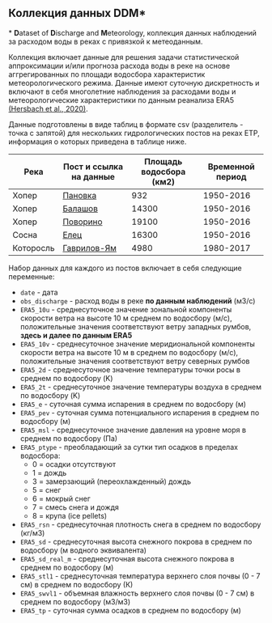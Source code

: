 ## Коллекция данных **DDM***

\* **D**ataset of **D**ischarge and **M**eteorology, коллекция данных наблюдений за расходом воды в реках с привязкой к метеоданным.

Коллекция включает данные для решения задачи статистической аппроксимации и/или прогноза расхода воды в реке на основе аггрегированных по площади водосбора характеристик метеорологического режима. Данные имеют суточную дискретность и включают в себя многолетние наблюдения за расходами воды и метеорологические характеристики по данным реанализа ERA5 [(Hersbach et al., 2020)](https://doi.org/10.1002/qj.3803).

Данные подготовлены в виде таблиц в формате csv (разделитель - точка с запятой) для нескольких гидрологических постов на реках ЕТР, информация о которых приведена в таблице ниже.

| Река | Пост и ссылка на данные | Площадь водосбора (км2)| Временной период  |
| ------------ | ------------- | ----------------| ----------------
|Хопер| [Пановка](https://github.com/mvarentsov/ML4hydromet-2024/blob/main/datasets/DDR/Khoper_Panovka.csv)  |932 |1950-2016
|Хопер| [Балашов](https://github.com/mvarentsov/ML4hydromet-2024/blob/main/datasets/DDR/Khoper_Balashov.csv)  |14300 |1950-2016
|Хопер| [Поворино](https://github.com/mvarentsov/ML4hydromet-2024/blob/main/datasets/DDR/Khoper_Povorino.csv) |19100 |1950-2016
|Сосна| [Елец](https://github.com/mvarentsov/ML4hydromet-2024/blob/main/datasets/DDR/Sosna_Elets.csv) |16300 |1950-2016
|Которосль| [Гаврилов-Ям](https://github.com/mvarentsov/ML4hydromet-2024/blob/main/datasets/DDR/Kotorosl_GavYam.csv) |4980 |1980-2017

Набор данных для каждого из постов включает в себя следующие переменные:
- `date` - дата 
- `obs_discharge` - расход воды в реке **по данным наблюдений** (м3/с)
- `ERA5_10u` - среднесуточное значение зональной компоненты скорости ветра на высоте 10 м среднем по водосбору (м/с), положительные значения соответствуют ветру западных румбов, **здесь и далее по данным ERA5** 
- `ERA5_10v` - среднесуточное значение меридиональной компоненты скорости ветра на высоте 10 м в среднем по водосбору (м/с), положительные значения соответствуют ветру северных румбов
- `ERA5_2d` - среднесуточное значение температуры точки росы в среднем по водосбору (K)
- `ERA5_2t` - среднесуточное значение температуры воздуха в среднем по водосбору (K)
- `ERA5_e` - суточная сумма испарения в среднем по водосбору (м)
- `ERA5_pev` - суточная сумма потенциального испарения в среднем по водосбору (м)
- `ERA5_msl` -  среднесуточное значение давления на уровне моря в среднем по водосбору (Па)
- `ERA5_ptype` -  преобладающий за сутки тип осадков в пределах водосбора:
    - 0 = осадки отсутствуют
    - 1 = дождь
    - 3 = замерзающий (переохлажденный) дождь
    - 5 = снег
    - 6 = мокрый снег
    - 7 = смесь снега и дождя
    - 8 = крупа (ice pellets)
- `ERA5_rsn` - среднесуточная плотность снега в среднем по водосбору (кг/м3)
- `ERA5_sd` - среднесуточная высота снежного покрова в среднем по водосбору (м водного эквивалента)
- `ERA5_sd_real_m` - среднесуточная высота снежного покрова в среднем по водосбору (м)
- `ERA5_stl1` - среднесуточная температура верхнего слоя почвы (0 - 7 см) в среднем по водосбору (К)
- `ERA5_swvl1` - объемная влажность верхнего слоя почвы (0 - 7 см) в среднем по водосбору (м3/м3)
- `ERA5_tp` - суточная сумма осадков в среднем по водосбору (м)
